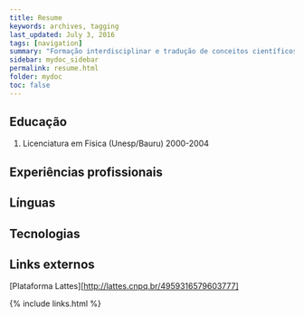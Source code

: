 ```yaml
---
title: Resume
keywords: archives, tagging
last_updated: July 3, 2016
tags: [navigation]
summary: "Formação interdisciplinar e tradução de conceitos científicos em práticas empresariais"
sidebar: mydoc_sidebar
permalink: resume.html
folder: mydoc
toc: false
---
```


## Educação
1. Licenciatura em Física (Unesp/Bauru) 2000-2004

## Experiências profissionais


## Línguas


## Tecnologias

## Links externos
[Plataforma Lattes][http://lattes.cnpq.br/4959316579603777]


{% include links.html %}

